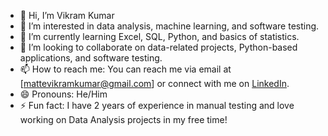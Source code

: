 - 👋 Hi, I’m Vikram Kumar
- 👀 I’m interested in data analysis, machine learning, and software testing.
- 🌱 I’m currently learning Excel, SQL, Python, and basics of statistics.
- 💞️ I’m looking to collaborate on data-related projects, Python-based applications, and software testing.
- 📫 How to reach me: You can reach me via email at [mattevikramkumar@gmail.com] or connect with me on [LinkedIn]([https://www.linkedin.com/in/vikram-kumar-matte-637822154/]).
- 😄 Pronouns: He/Him
- ⚡ Fun fact: I have 2 years of experience in manual testing and love working on Data Analysis projects in my free time!
